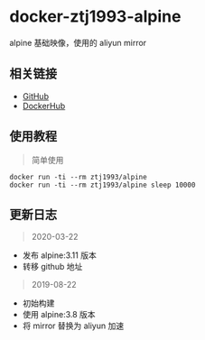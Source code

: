 # docker-ztj1993-alpine

alpine 基础映像，使用的 aliyun mirror

## 相关链接
- [GitHub](https://github.com/ztj-docker/alpine)
- [DockerHub](https://hub.docker.com/r/ztj1993/alpine)

## 使用教程

> 简单使用

```
docker run -ti --rm ztj1993/alpine
docker run -ti --rm ztj1993/alpine sleep 10000
```

## 更新日志

> 2020-03-22

- 发布 alpine:3.11 版本
- 转移 github 地址

> 2019-08-22

- 初始构建
- 使用 alpine:3.8 版本
- 将 mirror 替换为 aliyun 加速
